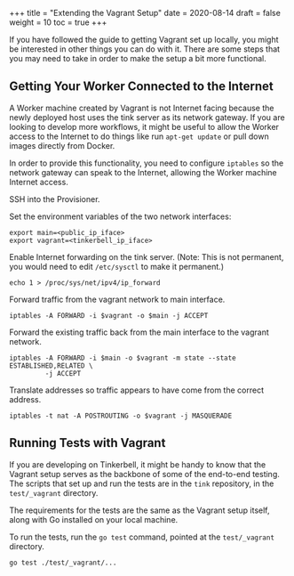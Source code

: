 +++
title = "Extending the Vagrant Setup"
date = 2020-08-14
draft = false
weight = 10
toc = true
+++

If you have followed the guide to getting Vagrant set up locally, you might be interested in other things you can do with it. There are some steps that you may need to take in order to make the setup a bit more functional.

## Getting Your Worker Connected to the Internet

A Worker machine created by Vagrant is not Internet facing because the newly deployed host uses the tink server as its network gateway. If you are looking to develop more workflows, it might be useful to allow the Worker access to the Internet to do things like run `apt-get update` or pull down images directly from Docker.

In order to provide this functionality, you need to configure `iptables` so the network gateway can speak to the Internet, allowing the Worker machine Internet access.

SSH into the Provisioner.

Set the environment variables of the two network interfaces:

```
export main=<public_ip_iface>
export vagrant=<tinkerbell_ip_iface>
```

Enable Internet forwarding on the tink server. (Note: This is not permanent, you would need to edit `/etc/sysctl` to make it permanent.)

```
echo 1 > /proc/sys/net/ipv4/ip_forward
```

Forward traffic from the vagrant network to main interface.

```
iptables -A FORWARD -i $vagrant -o $main -j ACCEPT
```

Forward the existing traffic back from the main interface to the vagrant network.

```
iptables -A FORWARD -i $main -o $vagrant -m state --state ESTABLISHED,RELATED \
         -j ACCEPT
```

Translate addresses so traffic appears to have come from the correct address.

```
iptables -t nat -A POSTROUTING -o $vagrant -j MASQUERADE
```

## Running Tests with Vagrant

If you are developing on Tinkerbell, it might be handy to know that the Vagrant setup serves as the backbone of some of the end-to-end testing. The scripts that set up and run the tests are in the `tink` repository, in the `test/_vagrant` directory.

The requirements for the tests are the same as the Vagrant setup itself, along with Go installed on your local machine.

To run the tests, run the `go test` command, pointed at the `test/_vagrant` directory.

```
go test ./test/_vagrant/...
```
